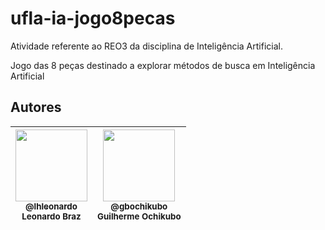 # ufla-ia-jogo8pecas

Atividade referente ao REO3 da disciplina de Inteligência Artificial.

Jogo das 8 peças destinado a explorar métodos de busca em Inteligência Artificial

## Autores

 | [<img src="https://avatars0.githubusercontent.com/u/11544276?v=4&s=450" width=115><br><sub>@lhleonardo</sub>](https://github.com/lhleonardo) <br><sub>Leonardo Braz</sub>| [<img src="https://avatars0.githubusercontent.com/u/37846911?s=400&v=4" width=115><br><sub>@gbochikubo</sub>](https://github.com/gbochikubo) <br><sub>Guilherme Ochikubo</sub>|
| :---: | :---: |
